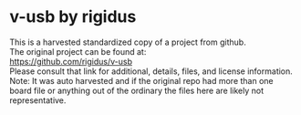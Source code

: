 
# v-usb by rigidus  
This is a harvested standardized copy of a project from github.  
The original project can be found at:  
https://github.com/rigidus/v-usb  
Please consult that link for additional, details, files, and license information.  
Note: It was auto harvested and if the original repo had more than one board file or anything out of the ordinary the files here are likely not representative.  
    